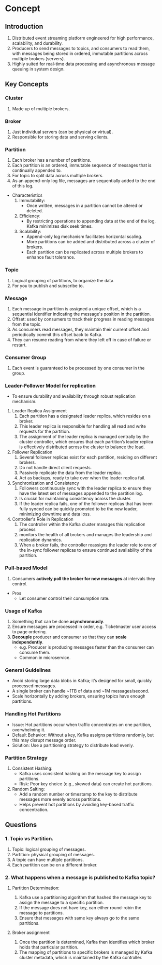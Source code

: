 # Concept

## Introduction
1. Distributed event streaming platform engineered for high performance, scalability, and durability.
2. Producers to send messages to topics, and consumers to read them, with messages being stored in ordered, immutable partitions across multiple brokers (servers).
3. Highly suited for real-time data processing and asynchronous message queuing in system design.

## Key Concepts
### Cluster
1. Made up of multiple brokers.

### Broker
1. Just individual servers (can be physical or virtual).
2. Responsible for storing data and serving clients.

### Partition
1. Each broker has a number of partitions.
2. Each partition is an ordered, immutable sequence of messages that is continually appended to.
3. For topic to split data across multiple brokers.
4. As an append-only log file, messages are sequentially added to the end of this log.

- Characteristics
    1. Immutability:
        - Once written, messages in a partition cannot be altered or deleted.
    2. Efficiency:
        - By restricting operations to appending data at the end of the log, Kafka minimizes disk seek times.
    3. Scalability:
        - Append-only log mechanism facilitates horizontal scaling.
        - More partitions can be added and distributed across a cluster of brokers.
        - Each partition can be replicated across multiple brokers to enhance fault tolerance.

### Topic
1. Logical grouping of partitions, to organize the data.
2. For you to publish and subscribe to.

### Message
1. Each message in partition is assigned a unique offset, which is a sequential identifier indicating the message's position in the partition.
2. Offset: used by consumers to track their progress in reading messages from the topic.
3. As consumers read messages, they maintain their current offset and periodically commit this offset back to Kafka.
4. They can resume reading from where they left off in case of failure or restart.

### Consumer Group
1. Each event is guaranteed to be processed by one consumer in the group.

### Leader-Follower Model for replication
- To ensure durability and availability through robust replication mechanism.

1. Leader Replica Assignment
    1. Each partition has a designated leader replica, which resides on a broker.
    2. This leader replica is responsible for handling all read and write requests for the partition.
    3. The assignment of the leader replica is managed centrally by the cluster controller, which ensures that each partition’s leader replica is effectively distributed across the cluster to balance the load.
2. Follower Replication
    1. Several follower replicas exist for each partition, residing on different brokers.
    2. Do not handle direct client requests.
    3. Passively replicate the data from the leader replica.
    4. Act as backups, ready to take over when the leader replica fail.
3. Synchronization and Consistency
    1. Followers continuously sync with the leader replica to ensure they have the latest set of messages appended to the partition log.
    2. Is crucial for maintaining consistency across the cluster.
    3. If the leader replica fails, one of the follower replicas that has been fully synced can be quickly promoted to be the new leader, minimizing downtime and data loss.
4. Controller's Role in Replication
    1. The controller within the Kafka cluster manages this replication process
    2. monitors the health of all brokers and manages the leadership and replication dynamics.
    3. When a broker fails, the controller reassigns the leader role to one of the in-sync follower replicas to ensure continued availability of the partition.
   
### Pull-based Model
1. Consumers **actively poll the broker for new messages** at intervals they control.
- Pros
    - Let consumer control their consumption rate.

### Usage of Kafka
1. Something that can be done **asynchronously**.
2. Ensure messages are processed in order, e.g. Ticketmaster user access to page ordering.
3. **Decouple** producer and consumer so that they can **scale independently**.
    - e.g. Producer is producing messages faster than the consumer can consume them.
    - Common in microservice.

### General Guidelines
- Avoid storing large data blobs in Kafka; it’s designed for small, quickly processed messages.
- A single broker can handle ~1TB of data and ~1M messages/second.
- Scale horizontally by adding brokers, ensuring topics have enough partitions.

### Handling Hot Partitions
- Issue: Hot partitions occur when traffic concentrates on one partition, overwhelming it.
- Default Behavior: Without a key, Kafka assigns partitions randomly, but this may disrupt message order.
- Solution: Use a partitioning strategy to distribute load evenly.

### Partition Strategy
1. Consistent Hashing:
    - Kafka uses consistent hashing on the message key to assign partitions.
    - Risk: Poor key choice (e.g., skewed data) can create hot partitions.
2. Random Salting:
    - Add a random number or timestamp to the key to distribute messages more evenly across partitions.
    - Helps prevent hot partitions by avoiding key-based traffic concentration.

## Questions
### 1. Topic vs Partition.
1. Topic: logical grouping of messages.
2. Partition: physical grouping of messages.
3. A topic can have multiple partitions.
4. Each partition can be on a different broker.

### 2. What happens when a message is published to Kafka topic?
1. Partition Determination:
    1. Kafka use a partitioning algorithm that hashed the message key to assign the message to a specific partition.
    2. If the message does not have key, can either round-robin the message to partitions.
    3. Ensure that messages with same key always go to the same partitions.
    
2. Broker assignment
    1. Once the partition is determined, Kafka then identifies which broker holds that particular partition.
    2. The mapping of partitions to specific brokers is managed by Kafka cluster metadata, which is maintained by the Kafka controller.